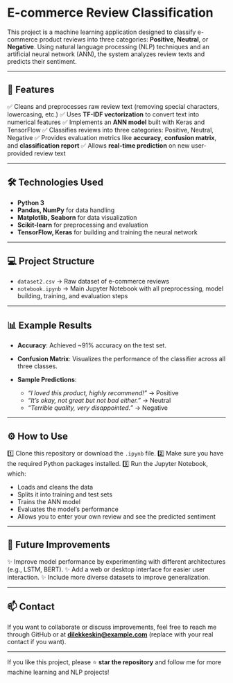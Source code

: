 # E-commerce Review Classification

This project is a machine learning application designed to classify e-commerce product reviews into three categories: **Positive**, **Neutral**, or **Negative**. Using natural language processing (NLP) techniques and an artificial neural network (ANN), the system analyzes review texts and predicts their sentiment.

---

## 🌟 Features

✅ Cleans and preprocesses raw review text (removing special characters, lowercasing, etc.)
✅ Uses **TF-IDF vectorization** to convert text into numerical features
✅ Implements an **ANN model** built with Keras and TensorFlow
✅ Classifies reviews into three categories: Positive, Neutral, Negative
✅ Provides evaluation metrics like **accuracy**, **confusion matrix**, and **classification report**
✅ Allows **real-time prediction** on new user-provided review text

---

## 🛠 Technologies Used

* **Python 3**
* **Pandas, NumPy** for data handling
* **Matplotlib, Seaborn** for data visualization
* **Scikit-learn** for preprocessing and evaluation
* **TensorFlow, Keras** for building and training the neural network

---

## 💻 Project Structure

* `dataset2.csv` → Raw dataset of e-commerce reviews
* `notebook.ipynb` → Main Jupyter Notebook with all preprocessing, model building, training, and evaluation steps

---

## 📊 Example Results

* **Accuracy**: Achieved \~91% accuracy on the test set.
* **Confusion Matrix**: Visualizes the performance of the classifier across all three classes.
* **Sample Predictions**:

  * *“I loved this product, highly recommend!”* → Positive
  * *“It’s okay, not great but not bad either.”* → Neutral
  * *“Terrible quality, very disappointed.”* → Negative

---

## ⚙️ How to Use

1️⃣ Clone this repository or download the `.ipynb` file.
2️⃣ Make sure you have the required Python packages installed.
3️⃣ Run the Jupyter Notebook, which:

* Loads and cleans the data
* Splits it into training and test sets
* Trains the ANN model
* Evaluates the model’s performance
* Allows you to enter your own review and see the predicted sentiment

---

## 🚀 Future Improvements

✨ Improve model performance by experimenting with different architectures (e.g., LSTM, BERT).
✨ Add a web or desktop interface for easier user interaction.
✨ Include more diverse datasets to improve generalization.

---

## 📫 Contact

If you want to collaborate or discuss improvements, feel free to reach me through GitHub or at **[dilekkeskin@example.com](mailto:dilekkeskin@gmail.com)** (replace with your real contact if you want).

---

If you like this project, please ⭐ **star the repository** and follow me for more machine learning and NLP projects!
